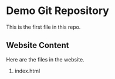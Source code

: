 # Demo Git Repository

This is the first file in this repo.


## Website Content

Here are the files in the website.

1. index.html

